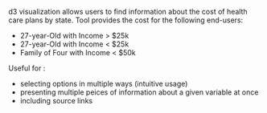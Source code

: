 d3 visualization allows users to find information about the cost of health care plans by state. Tool provides the cost for the following end-users:
+ 27-year-Old with Income > $25k
+ 27-year-Old with Income < $25k
+ Family of Four with Income < $50k

Useful for :

+ selecting options in multiple ways (intuitive usage)
+ presenting multiple peices of information about a given variable at once
+ including source links

